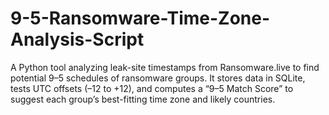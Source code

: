 # 9-5-Ransomware-Time-Zone-Analysis-Script
A Python tool analyzing leak-site timestamps from Ransomware.live to find potential 9–5 schedules of ransomware groups. It stores data in SQLite, tests UTC offsets (–12 to +12), and computes a “9–5 Match Score” to suggest each group’s best-fitting time zone and likely countries.
